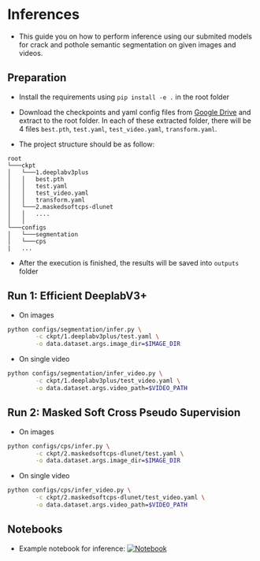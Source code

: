 # Inferences

- This guide you on how to perform inference using our submited models for crack and pothole semantic segmentation on given images and videos. 

## Preparation
- Install the requirements using `pip install -e .` in the root folder

- Download the checkpoints and yaml config files from [Google Drive](https://drive.google.com/file/d/1lfUSbpT4NKaH07gyWrwfMT3o1_R-Xkto/view?usp=sharing) and extract to the root folder. In each of these extracted folder, there will be 4 files `best.pth`, `test.yaml`, `test_video.yaml`, `transform.yaml`.

- The project structure should be as follow:
```
root
└───ckpt
│   └───1.deeplabv3plus
│   │   best.pth
│   │   test.yaml
│   │   test_video.yaml
│   │   transform.yaml
│   └───2.maskedsoftcps-dlunet
│   │   ....
│   │
└───configs  
│   └───segmentation
│   └───cps
|   ...
```

- After the execution is finished, the results will be saved into `outputs` folder

## **Run 1: Efficient DeeplabV3+**

- On images
``` bash
python configs/segmentation/infer.py \
        -c ckpt/1.deeplabv3plus/test.yaml \
        -o data.dataset.args.image_dir=$IMAGE_DIR
```

- On single video
``` bash
python configs/segmentation/infer_video.py \
        -c ckpt/1.deeplabv3plus/test_video.yaml \
        -o data.dataset.args.video_path=$VIDEO_PATH
```

## **Run 2: Masked Soft Cross Pseudo Supervision**

- On images
``` bash
python configs/cps/infer.py \
        -c ckpt/2.maskedsoftcps-dlunet/test.yaml \
        -o data.dataset.args.image_dir=$IMAGE_DIR
```

- On single video
``` bash
python configs/cps/infer_video.py \
        -c ckpt/2.maskedsoftcps-dlunet/test_video.yaml \
        -o data.dataset.args.video_path=$VIDEO_PATH
```

## Notebooks

- Example notebook for inference: [![Notebook](https://colab.research.google.com/assets/colab-badge.svg)](https://colab.research.google.com/drive/1GFSW_T0Mb57hzaPu4xu1u4iq9GGTGpYX?usp=sharing)